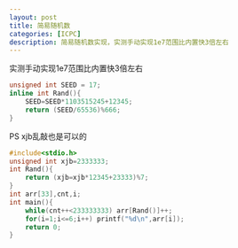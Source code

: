 ```yaml
---
layout: post
title: 简易随机数
categories: [ICPC]
description: 简易随机数实现，实测手动实现1e7范围比内置快3倍左右
---
```


实测手动实现1e7范围比内置快3倍左右

<!--more-->

```C++
unsigned int SEED = 17;
inline int Rand(){
    SEED=SEED*1103515245+12345;
    return (SEED/65536)%666;
}
```

PS xjb乱敲也是可以的

```C++
#include<stdio.h>
unsigned int xjb=2333333;
int Rand(){
    return (xjb=xjb*12345+23333)%7;
}
int arr[33],cnt,i;
int main(){
    while(cnt++<233333333) arr[Rand()]++;
    for(i=1;i<=6;i++) printf("%d\n",arr[i]);
    return 0;
}
```
